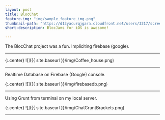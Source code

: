 ```yaml
---
layout: post
title: BlocChat
feature-img: "img/sample_feature_img.png"
thumbnail-path: "https://d13yacurqjgara.cloudfront.net/users/3217/screenshots/2030974/bloctalk_1x.png"
short-description: BlocJams for iOS is awesome!

---
```

The BlocChat project was a fun. Impliciting firebase (google).

---


{:.center}
![]({{ site.baseurl }}/img/Coffee_house.png)

---
Realtime Database on Firebase (Google) console.

{:.center}
![]({{ site.baseurl }}/img/firebasedb.png)

---
Using Grunt from terminal on my local server.

{:.center}
![]({{ site.baseurl }}/img/ChatGruntBrackets.png)

---